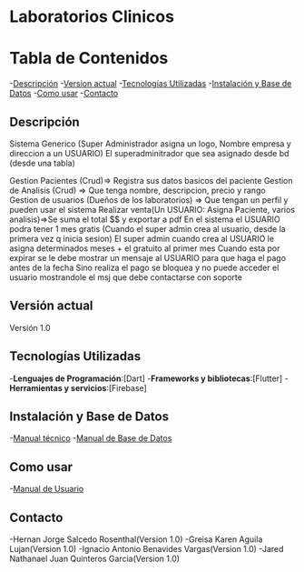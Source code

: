 # Laboratorios Clinicos

# Tabla de Contenidos
-[Descripción](#descripción)
-[Version actual](#versión-actual)
-[Tecnologías Utilizadas](#tecnologías-utilizadas)
-[Instalación y Base de Datos](#instalación-y-base-de-datos)
-[Como usar](#como-usar)
-[Contacto](#contacto)

## Descripción
Sistema Generico (Super Administrador asigna un logo, Nombre empresa y direccion a un USUARIO)
El superadminitrador que sea asignado desde bd (desde una tabla)

Gestion Pacientes (Crud)=> Registra sus datos basicos del paciente
Gestion de Analisis (Crud) => Que tenga nombre, descripcion, precio y rango
Gestion de usuarios (Dueños de los laboratorios) => Que tengan un perfil y pueden usar el sistema
Realizar venta(Un USUARIO: Asigna Paciente, varios analisis)=>Se suma el total $$ y exportar a pdf
En el sistema el USUARIO podra tener 1 mes gratis (Cuando el super admin crea al usuario, desde la primera vez q inicia sesion)
El super admin cuando crea al USUARIO le asigna determinados meses + el gratuito al primer mes
Cuando esta por expirar se le debe mostrar un mensaje al USUARIO para que haga el pago antes de la fecha 
Sino realiza el pago se bloquea y no puede acceder el usuario mostrandole el msj que debe contactarse con soporte

## Versión actual
Versión 1.0

## Tecnologías Utilizadas
-**Lenguajes de Programación**:[Dart]
-**Frameworks y bibliotecas**:[Flutter]
-**Herramientas y servicios**:[Firebase]

## Instalación y Base de Datos
-[Manual técnico]()
-[Manual de Base de Datos](https://youtu.be/twhy2IhC4L8)

## Como usar
-[Manual de Usuario](https://youtu.be/waniw7T5MpM)

## Contacto
-Hernan Jorge Salcedo Rosenthal(Version 1.0)
-Greisa Karen Aguila Lujan(Version 1.0)
-Ignacio Antonio Benavides Vargas(Version 1.0)
-Jared Nathanael Juan Quinteros Garcia(Version 1.0)

